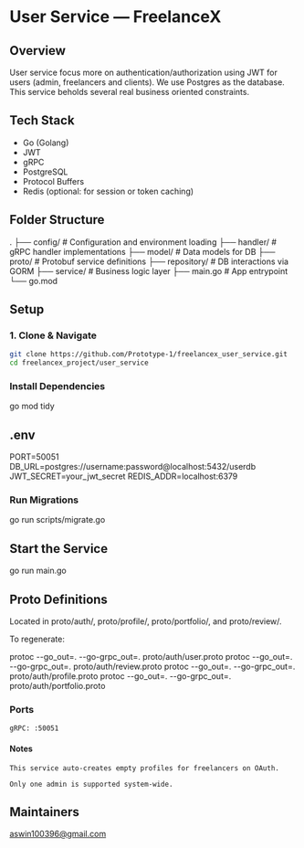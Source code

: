 # User Service — FreelanceX

## Overview
User service focus more on authentication/authorization using JWT for users (admin, freelancers and clients). We use Postgres as the database. This service beholds several real business oriented constraints.

## Tech Stack
- Go (Golang)
- JWT
- gRPC
- PostgreSQL
- Protocol Buffers
- Redis (optional: for session or token caching)

## Folder Structure
.
├── config/ # Configuration and environment loading
├── handler/ # gRPC handler implementations
├── model/ # Data models for DB
├── proto/ # Protobuf service definitions
├── repository/ # DB interactions via GORM
├── service/ # Business logic layer
├── main.go # App entrypoint
└── go.mod


## Setup

### 1. Clone & Navigate
```bash
git clone https://github.com/Prototype-1/freelancex_user_service.git
cd freelancex_project/user_service
```

### Install Dependencies

go mod tidy

## .env

PORT=50051
DB_URL=postgres://username:password@localhost:5432/userdb
JWT_SECRET=your_jwt_secret
REDIS_ADDR=localhost:6379

### Run Migrations

go run scripts/migrate.go

##  Start the Service

go run main.go

## Proto Definitions

Located in proto/auth/, proto/profile/, proto/portfolio/, and proto/review/.

To regenerate:

protoc --go_out=. --go-grpc_out=. proto/auth/user.proto
protoc --go_out=. --go-grpc_out=. proto/auth/review.proto
protoc --go_out=. --go-grpc_out=. proto/auth/profile.proto
protoc --go_out=. --go-grpc_out=. proto/auth/portfolio.proto

### Ports

    gRPC: :50051

#### Notes

    This service auto-creates empty profiles for freelancers on OAuth.

    Only one admin is supported system-wide.

## Maintainers

aswin100396@gmail.com